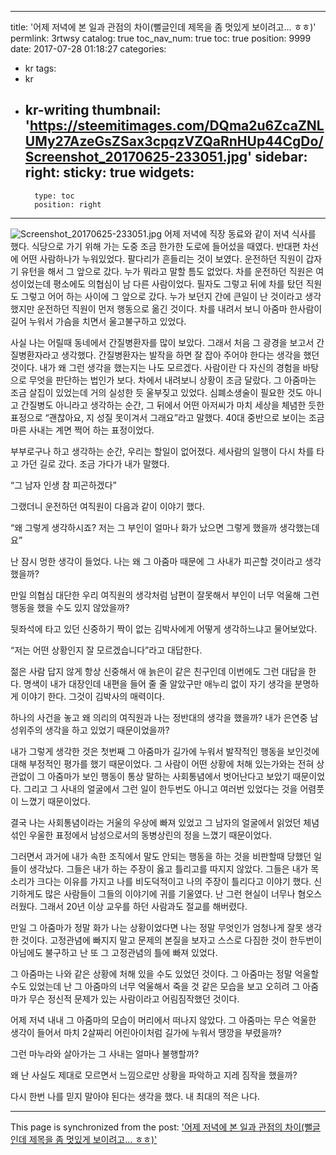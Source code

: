 
---
title: '어제 저녁에 본 일과 관점의 차이(뻘글인데 제목을 좀 멋있게 보이려고... ㅎㅎ)'
permlink: 3rtwsy
catalog: true
toc_nav_num: true
toc: true
position: 9999
date: 2017-07-28 01:18:27
categories:
- kr
tags:
- kr
- kr-writing
thumbnail: 'https://steemitimages.com/DQma2u6ZcaZNLUMy27AzeGsZSax3cpqzVZQaRnHUp44CgDo/Screenshot_20170625-233051.jpg'
sidebar:
    right:
        sticky: true
widgets:
    -
        type: toc
        position: right
---


![Screenshot_20170625-233051.jpg](https://steemitimages.com/DQma2u6ZcaZNLUMy27AzeGsZSax3cpqzVZQaRnHUp44CgDo/Screenshot_20170625-233051.jpg)
어제 저녁에 직장 동료와 같이 저녁 식사를 했다. 식당으로 가기 위해 가는 도중 조금 한가한 도로에 들어섰을 때였다. 반대편 차선에 어떤 사람하나가 누워있었다. 팔다리가 흔들리는 것이 보였다. 운전하던 직원이 갑자기 유턴을 해서 그 앞으로 갔다. 누가 뭐라고 말할 틈도 없었다. 차를 운전하던 직원은 여성이었는데 평소에도 의협심이 남 다른 사람이었다. 필자도 그렇고 뒤에 차를 탔던 직원도 그렇고 어어 하는 사이에 그 앞으로 갔다. 누가 보던지 간에 큰일이 난 것이라고 생각했지만 운전하던 직원이 먼저 행동으로 옮긴 것이다. 차를 내려서 보니 아줌마 한사람이 길어 누워서 가슴을 치면서 울고불구하고 있었다. 

사실 나는 어릴때 동네에서 간질병환자를 많이 보았다. 그래서 처음 그 광경을 보고서 간질병환자라고 생각했다. 간질병환자는 발작을 하면 잘 잡아 주어야 한다는 생각을 했던 것이다. 내가 왜 그런 생각을 했는지는 나도 모르겠다. 사람이란 다 자신의 경험을 바탕으로 무엇을 판단하는 법인가 보다. 차에서 내려보니 상황이 조금 달랐다. 그 아줌마는 조금 살집이 있었는데 거의 실성한 듯 울부짖고 있었다. 심폐소생술이 필요한 것도 아니고 간질병도 아니라고 생각하는 순간, 그 뒤에서 어떤 아저씨가 마치 세상을 체념한 듯한 표정으로 “괜찮아요, 지 성질 못이겨서 그래요”라고 말했다. 40대 중반으로 보이는 조금 마른 사내는 계면 쩍어 하는 표정이었다. 

부부로구나 하고 생각하는 순간, 우리는 할일이 없어졌다. 세사람의 일행이 다시 차를 타고 가던 길로 갔다. 조금 가다가 내가 말했다. 

“그 남자 인생 참 피곤하겠다”  

그랬더니 운전하던 여직원이 다음과 같이 이야기 했다. 
 
“왜 그렇게 생각하시죠? 저는 그 부인이 얼마나 화가 났으면 그렇게 했을까 생각했는데요” 

난 잠시 멍한 생각이 들었다. 
나는 왜 그 아줌마 때문에 그 사내가 피곤할 것이라고 생각했을까? 

 만일 의협심 대단한 우리 여직원의 생각처럼 남편이 잘못해서 부인이 너무 억울해 그런 행동을 했을 수도 있지 않았을까?

뒷좌석에 타고 있던 신중하기 짝이 없는 김박사에게 어떻게 생각하느냐고 물어보았다. 

“저는 어떤 상황인지 잘 모르겠습니다”라고 대답한다. 

젊은 사람 답지 않게 항상 신중해서 애 늙은이 같은 친구인데 이번에도 그런 대답을 한다. 
명색이 내가 대장인데 내편을 들어 줄 줄 알았구만 애누리 없이 자기 생각을 분명하게 이야기 한다. 
그것이 김박사의 매력이다. 

하나의 사건을 놓고 왜 의리의 여직원과 나는 정반대의 생각을 했을까? 
내가 은연중 남성위주의 생각을 하고 있었기 때문이었을까? 

내가 그렇게 생각한 것은 첫번째 그 아줌마가 길가에 누워서 발작적인 행동을 보인것에 대해 부정적인 평가를 했기 때문이었다. 그 사람이 어떤 상황에 처해 있는가와는 전혀 상관없이 그 아줌마가 보인 행동이 통상 말하는 사회통념에서 벗어난다고 보았기 때문이었다. 그리고 그 사내의 얼굴에서 그런 일이 한두번도 아니고 여러번 있었다는 것을 어렴풋이 느꼈기 때문이었다. 

결국 나는 사회통념이라는 거울의 우상에 빠져 있었고 그 남자의 얼굴에서 읽었던 체념섞인 우울한 표정에서 남성으로서의 동병상린의 정을 느꼈기 때문이었다.  

그러면서 과거에 내가 속한 조직에서 말도 안되는 행동을 하는 것을 비판할때 당했던 일들이 생각났다. 그들은 내가 하는 주장이 옳고 틀리고를 따지지 않았다. 그들은 내가 목소리가 크다는 이유를 가지고 나를 비도덕적이고 나의 주장이 틀리다고 이야기 했다. 신기하게도 많은 사람들이 그들의 이야기에 귀를 기울였다. 난 그런 현실이 너무나 혐오스러웠다. 그래서 20년 이상 교우를 하던 사람과도 절교를 해버렸다. 

만일 그 아줌마가 정말 화가 나는 상황이었다면 나는 정말 무엇인가 엄청나게 잘못 생각한 것이다. 고정관념에 빠지지 말고 문제의 본질을 보자고 스스로 다짐한 것이 한두번이 아님에도 불구하고 난 또 그 고정관념의 틀에 빠져 있었다. 

그 아줌마는 나와 같은 상황에 처해 있을 수도 있었던 것이다. 그 아줌마는 정말 억울할 수도 있었는데 난 그 아줌마의 너무 억울해서 죽을 것 같은 모습을 보고 오히려 그 아줌마가 무슨 정신적 문제가 있는 사람이라고 어림짐작했던 것이다.  

어제 저녁 내내 그 아줌마의 모습이 머리에서 떠나지 않았다. 그 아줌마는 무슨 억울한 생각이 들어서 마치 2살짜리 어린아이처럼 길가에 누워서 땡깡을 부렸을까?  

그런 마누라와 살아가는 그 사내는 얼마나 불행할까? 

왜 난 사실도 제대로 모르면서 느낌으로만 상황을 파악하고 지레 짐작을 했을까? 

다시 한번 나를 믿지 말아야 된다는 생각을 했다. 
내 최대의 적은 나다.

- - -

This page is synchronized from the post: ['어제 저녁에 본 일과 관점의 차이(뻘글인데 제목을 좀 멋있게 보이려고... ㅎㅎ)'](https://steemit.com/@oldstone/3rtwsy)
